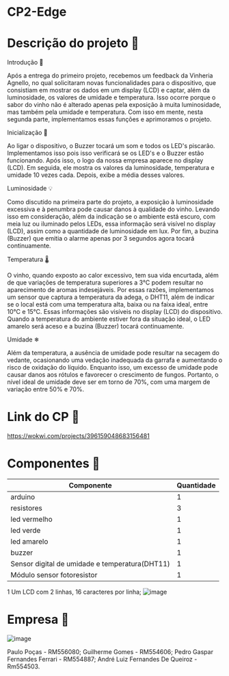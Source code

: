 # CP2-Edge 
# Descrição do projeto 📝
Introdução 🧾

Após a entrega do primeiro projeto, recebemos um feedback da Vinheria Agnello, no qual solicitaram novas funcionalidades para o dispositivo, que consistiam em mostrar os dados em um display (LCD) e captar, além da luminosidade, os valores de umidade e temperatura. Isso ocorre porque o sabor do vinho não é alterado apenas pela exposição à muita luminosidade, mas também pela umidade e temperatura. Com isso em mente, nesta segunda parte, implementamos essas funções e aprimoramos o projeto.

Inicialização 🎇

Ao ligar o dispositivo, o Buzzer tocará um som e todos os LED's piscarão. Implementamos isso pois isso verificará se os LED's e o Buzzer estão funcionando. Após isso, o logo da nossa empresa aparece no display (LCD). Em seguida, ele mostra os valores da luminosidade, temperatura e umidade 10 vezes cada. Depois, exibe a média desses valores.

Luminosidade 💡

Como discutido na primeira parte do projeto, a exposição à luminosidade excessiva e à penumbra pode causar danos à qualidade do vinho. Levando isso em consideração, além da indicação se o ambiente está escuro, com meia luz ou iluminado pelos LEDs, essa informação será visível no display (LCD), assim como a quantidade de luminosidade em lux. Por fim, a buzina (Buzzer) que emitia o alarme apenas por 3 segundos agora tocará continuamente.

Temperatura 🌡

O vinho, quando exposto ao calor excessivo, tem sua vida encurtada, além de que variações de temperatura superiores a 3°C podem resultar no aparecimento de aromas indesejáveis. Por essas razões, implementamos um sensor que captura a temperatura da adega, o DHT11, além de indicar se o local está com uma temperatura alta, baixa ou na faixa ideal, entre 10°C e 15°C. Essas informações são visíveis no display (LCD) do dispositivo. Quando a temperatura do ambiente estiver fora da situação ideal, o LED amarelo será aceso e a buzina (Buzzer) tocará continuamente.

Umidade ❄

Além da temperatura, a ausência de umidade pode resultar na secagem do vedante, ocasionando uma vedação inadequada da garrafa e aumentando o risco de oxidação do líquido. Enquanto isso, um excesso de umidade pode causar danos aos rótulos e favorecer o crescimento de fungos. Portanto, o nível ideal de umidade deve ser em torno de 70%, com uma margem de variação entre 50% e 70%.
# Link do CP 🔗
https://wokwi.com/projects/396159048683156481
#  Componentes 🧠
|   Componente  |  Quantidade   |
| ------------- | ------------- |
|   arduino     |   1           |
|      resistores        | 3 |
|      led vermelho        | 1  |
|      led verde        | 1  |
|      led amarelo        | 1  |
|      buzzer        | 1  |
|      Sensor digital de umidade e temperatura(DHT11)       |1 |
|      Módulo sensor fotoresistor        | 1 |
1 Um LCD com 2 linhas, 16 caracteres por linha;
![image](https://github.com/Guig3003/CP2-Edge/assets/92872071/335c6860-7a98-4bfd-b77e-9ad9aae0a254)
# Empresa 💎 
![image](https://github.com/Guig3003/CP2-Edge/assets/92872071/24cf31eb-4e21-49ea-884a-7e3153affd72)

Paulo Poças - RM556080;
Guilherme Gomes - RM554606;
Pedro Gaspar Fernandes Ferrari - RM554887;
André Luiz Fernandes De Queiroz - Rm554503.
